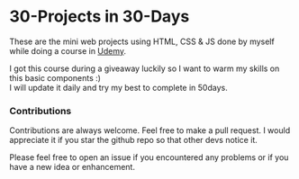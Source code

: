 # 30-Projects in 30-Days

These are the mini web projects using HTML, CSS & JS done by myself while doing a course in [Udemy](https://www.udemy.com/course/50-projects-50-days/). <br>

I got this course during a giveaway luckily so I want to warm my skills on this basic components :) <br>
I will update it daily and try my best to complete in 50days.

### Contributions

Contributions are always welcome. Feel free to make a pull request. I would appreciate it if you star the github repo so that other devs notice it.

Please feel free to open an issue if you encountered any problems or if you have a new idea or enhancement.
